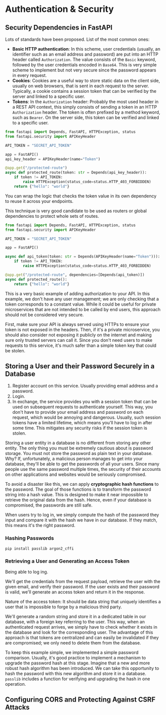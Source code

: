 # Authentication & Security
## Security Dependencies in FastAPI
Lots of standards have been proposed. List of the most common ones:
* **Basic HTTP authentication**: In this scheme, user credentials (usually, an identifier such as an email address and password) are put into an HTTP header called `Authorization`. The value consists of the `Basic` keyword, followed by the user credentials encoded in `Base64`. This is very simple scheme to implement but not very secure since the password appears in every request.
* **Cookies**: Cookies are a useful way to store static data on the client side, usually on web browsers, that is sent in each request to the server. Typically, a cookie contains a session token that can be verified by the server and linked to a specific user.
* **Tokens**: In the `Authorization` header: Probably the most used header in a REST API context, this simply consists of sending a token in an HTTP `Authorization` header. The token is often prefixed by a method keyword, such as `Bearer`. On the server side, this token can be verified and linked to a specific user.

```python
from fastapi import Depends, FastAPI, HTTPException, status
from fastapi.security import APIKeyHeader

API_TOKEN = "SECRET_API_TOKEN"

app = FastAPI()
api_key_header = APIKeyHeader(name="Token")

@app.get("/protected-route")
async def protected_route(token: str = Depends(api_key_header)):
    if token != API_TOKEN:
        raise HTTPException(status_code=status.HTTP_403_FORBIDDEN)
    return {"hello": "world"}
```
You can wrap the logic that checks the token value in its own dependency to reuse it across your endpoints.

This technique is very good candidate to be used as routers or global dependencies to protect whole sets of routes.

```python
from fastapi import Depends, FastAPI, HTTPException, status
from fastapi.security import APIKeyHeader

API_TOKEN = "SECRET_API_TOKEN"

app = FastAPI()

async def api_token(token: str = Depends(APIKeyHeader(name="Token"))):
    if token != API_TOKEN:
        raise HTTPException(status_code=status.HTTP_403_FORBIDDEN)

@app.get("/protected-route", dependencies=[Depends(api_token)])
async def protected_route():
    return {"hello": "world"}
```

This is a very basic example of adding authorization to your API. In this example, we don't have any user management; we are only checking that a token corresponds to a constant value. While it could be useful for private microservices that are not intended to be called by end users, this approach should not be considered very secure.

First, make sure your API is always served using HTTPs to ensure your token is not exposed in the headers. Then, if it's a private microservice, you should also consider not exposing it publicly on the internet and making sure only trusted servers can call it. Since you don't need users to make requests to this service, it's much safer than a simple token key that could be stolen. 
## Storing a User and their Password Securely in a Database
1. Register account on this service. Usually providing email address and a password.
2. Login.
3. In exchange, the service provides you with a session token that can be used on subsequent requests to authenticate yourself. This way, you don't have to provide your email address and password on each request, which would be annoying and dangerous. Usually, such session tokens have a limited lifetime, which means you'll have to log in after some time. This mitigates any security risks if the session token is stolen.

Storing a user entity in a database is no different from storing any other entity. The only thing you must be extremely cautious about is password storage. You must not store the password as plain text in your database. Why? If, unfortunately, a malicious person manages to get into your database, they'll be able to get the passwords of all your users. Since many people use the same password multiple times, the security of their accounts on other applications and websites would be seriously compromised.

To avoid a disaster like this, we can apply **cryptographic hash functions** to the password. The goal of those functions is to transform the password string into a hash value. This is designed to make it near impossible to retrieve the original data from the hash. Hence, even if your database is compromised, the passwords are still safe.

When users try to log in, we simply compute the hash of the password they input and compare it with the hash we have in our database. If they match, this means it's the right password.

### Hashing Passwords
`pip install passlib argon2_cffi`

### Retrieving a User and Generating an Access Token
Being able to log ing. 

We'll get the credentials from the request payload, retrieve the user with the given email, and verify their password. If the user exists and their password is valid, we'll generate an access token and return it in the response.

Nature of the access token: It should be data string that uniquely identifies a user that is impossible to forge by a malicious third party. 

We'll generate a random string and store it in a dedicated table in our database, with a foreign key referring to the user. This way, when an authenticated request arrives, we simply have to check whether it exists in the database and look for the corresponding user. The advantage of this approach is that tokens are centralized and can easily be invalidated if they are compromised; we only need to delete them from the database.

To keep this example simple, we implemented a simple password comparison. Usually, it's good practice to implement a mechanism to upgrade the password hash at this stage. Imagine that a new and more robust hash algorithm has been introduced. We can take this opportunity to hash the password with this new algorithm and store it in a database. `passlib` includes a function for verifying and upgrading the hash in one operation.

## Configuring CORS and Protecting Against CSRF Attacks
